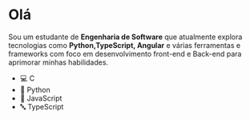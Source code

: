# Olá


Sou um estudante de **Engenharia de Software** que atualmente explora tecnologias como **Python,TypeScript, Angular** e várias ferramentas e frameworks com foco em desenvolvimento front-end e Back-end para aprimorar minhas habilidades.

- 💻 C
- 🐍 Python
- 🦏 JavaScript
- 🔤 TypeScript
